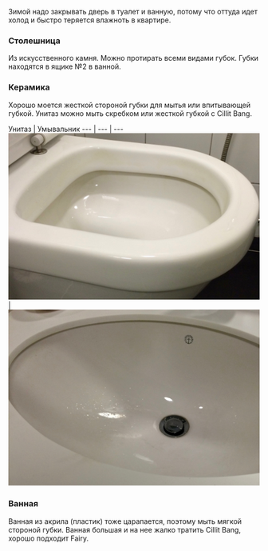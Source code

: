 Зимой надо закрывать дверь в туалет и ванную, потому что оттуда идет холод и быстро теряется влажноть в квартире.

### Столешница
Из искусственного камня. Можно протирать всеми видами губок.
Губки находятся в ящике №2 в ванной.

### Керамика
Хорошо моется жесткой стороной губки для мытья или впитывающей губкой. Унитаз можно мыть скребком или жесткой губкой с Cillit Bang.

Унитаз | Умывальник
--- | --- | ---
![](./img/ceramic1.jpg) | ![](./img/ceramic2.jpg)

### Ванная
Ванная из акрила (пластик) тоже царапается, поэтому мыть мягкой стороной губки. Ванная большая и на нее жалко тратить Cillit Bang, хорошо подходит Fairy.
